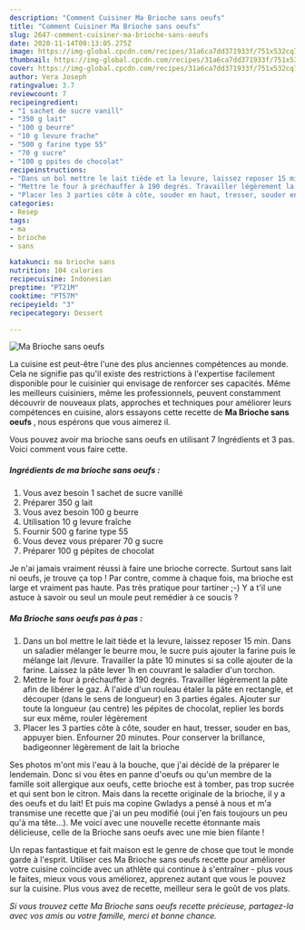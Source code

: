 ```yaml
---
description: "Comment Cuisiner Ma Brioche sans oeufs"
title: "Comment Cuisiner Ma Brioche sans oeufs"
slug: 2647-comment-cuisiner-ma-brioche-sans-oeufs
date: 2020-11-14T00:13:05.275Z
image: https://img-global.cpcdn.com/recipes/31a6ca7dd371933f/751x532cq70/ma-brioche-sans-oeufs-photo-principale-de-la-recette.jpg
thumbnail: https://img-global.cpcdn.com/recipes/31a6ca7dd371933f/751x532cq70/ma-brioche-sans-oeufs-photo-principale-de-la-recette.jpg
cover: https://img-global.cpcdn.com/recipes/31a6ca7dd371933f/751x532cq70/ma-brioche-sans-oeufs-photo-principale-de-la-recette.jpg
author: Vera Joseph
ratingvalue: 3.7
reviewcount: 7
recipeingredient:
- "1 sachet de sucre vanill"
- "350 g lait"
- "100 g beurre"
- "10 g levure frache"
- "500 g farine type 55"
- "70 g sucre"
- "100 g ppites de chocolat"
recipeinstructions:
- "Dans un bol mettre le lait tiède et la levure, laissez reposer 15 min. Dans un saladier mélanger le beurre mou, le sucre puis ajouter la farine puis le mélange lait /levure. Travailler la pâte 10 minutes si sa colle ajouter de la farine. Laissez la pâte lever 1h en couvrant le saladier d&#39;un torchon."
- "Mettre le four à préchauffer à 190 degrés. Travailler légèrement la pâte afin de libérer le gaz. À l&#39;aide d&#39;un rouleau étaler la pâte en rectangle, et découper (dans le sens de longueur) en 3 parties égales. Ajouter sur toute la longueur (au centre) les pépites de chocolat, replier les bords sur eux même, rouler légèrement"
- "Placer les 3 parties côte à côte, souder en haut, tresser, souder en bas, appuyer bien. Enfourner 20 minutes. Pour conserver la brillance, badigeonner légèrement de lait la brioche"
categories:
- Resep
tags:
- ma
- brioche
- sans

katakunci: ma brioche sans 
nutrition: 104 calories
recipecuisine: Indonesian
preptime: "PT21M"
cooktime: "PT57M"
recipeyield: "3"
recipecategory: Dessert

---
```



![Ma Brioche sans oeufs](https://img-global.cpcdn.com/recipes/31a6ca7dd371933f/751x532cq70/ma-brioche-sans-oeufs-photo-principale-de-la-recette.jpg)

La cuisine est peut-être l'une des plus anciennes compétences au monde. Cela ne signifie pas qu'il existe des restrictions à l'expertise facilement disponible pour le cuisinier qui envisage de renforcer ses capacités. Même les meilleurs cuisiniers, même les professionnels, peuvent constamment découvrir de nouveaux plats, approches et techniques pour améliorer leurs compétences en cuisine, alors essayons cette recette de <strong> Ma Brioche sans oeufs </strong>, nous espérons que vous aimerez il.

<!--inarticleads1-->

Vous pouvez avoir ma brioche sans oeufs en utilisant 7 Ingrédients et 3 pas. Voici comment vous faire cette.

##### Ingrédients de ma brioche sans oeufs :

1. Vous avez besoin 1 sachet de sucre vanillé
1. Préparer 350 g lait
1. Vous avez besoin 100 g beurre
1. Utilisation 10 g levure fraîche
1. Fournir 500 g farine type 55
1. Vous devez vous préparer 70 g sucre
1. Préparer 100 g pépites de chocolat


Je n&#39;ai jamais vraiment réussi à faire une brioche correcte. Surtout sans lait ni oeufs, je trouve ça top ! Par contre, comme à chaque fois, ma brioche est large et vraiment pas haute. Pas très pratique pour tartiner ;-) Y a t&#39;il une astuce à savoir ou seul un moule peut remédier à ce soucis ? 

<!--inarticleads2-->

##### Ma Brioche sans oeufs pas à pas :

1. Dans un bol mettre le lait tiède et la levure, laissez reposer 15 min. Dans un saladier mélanger le beurre mou, le sucre puis ajouter la farine puis le mélange lait /levure. Travailler la pâte 10 minutes si sa colle ajouter de la farine. Laissez la pâte lever 1h en couvrant le saladier d&#39;un torchon.
1. Mettre le four à préchauffer à 190 degrés. Travailler légèrement la pâte afin de libérer le gaz. À l&#39;aide d&#39;un rouleau étaler la pâte en rectangle, et découper (dans le sens de longueur) en 3 parties égales. Ajouter sur toute la longueur (au centre) les pépites de chocolat, replier les bords sur eux même, rouler légèrement
1. Placer les 3 parties côte à côte, souder en haut, tresser, souder en bas, appuyer bien. Enfourner 20 minutes. Pour conserver la brillance, badigeonner légèrement de lait la brioche


Ses photos m&#39;ont mis l&#39;eau à la bouche, que j&#39;ai décidé de la préparer le lendemain. Donc si vou êtes en panne d&#39;oeufs ou qu&#39;un membre de la famille soit allergique aux oeufs, cette brioche est à tomber, pas trop sucrée et qui sent bon le citron. Mais dans la recette originale de la brioche, il y a des oeufs et du lait! Et puis ma copine Gwladys a pensé à nous et m&#39;a transmise une recette que j&#39;ai un peu modifié (oui j&#39;en fais toujours un peu qu&#39;à ma tête…). Me voici avec une nouvelle recette étonnante mais délicieuse, celle de la Brioche sans oeufs avec une mie bien filante ! 

<!--inarticleads1-->

<p>
Un repas fantastique et fait maison est le genre de chose que tout le monde garde à l'esprit. Utiliser ces Ma Brioche sans oeufs recette pour améliorer votre cuisine coïncide avec un athlète qui continue à s'entraîner - plus vous le faites, mieux vous vous améliorez, apprenez autant que vous le pouvez sur la cuisine. Plus vous avez de recette, meilleur sera le goût de vos plats.
</p>

<p>
<i>Si vous trouvez cette Ma Brioche sans oeufs recette précieuse, partagez-la avec vos amis ou votre famille, merci et bonne chance.</i>
</p>
